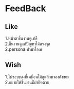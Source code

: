 # FeedBack
## Like
1.หน้าตาชิ้นงานดูเท่ดี<br>
2.ชิ้นงานดูแก้ปัญหาได้ตรงจุด<br>
2.persona ทำมาโอเค<br>
## Wish
1.ไม่ชอบของที่เหมือนไม้ดูดส้วมจองถังขยะ<br>
2.อยากให้ชิ้นงานมีฝาปิดด้วย<br>

